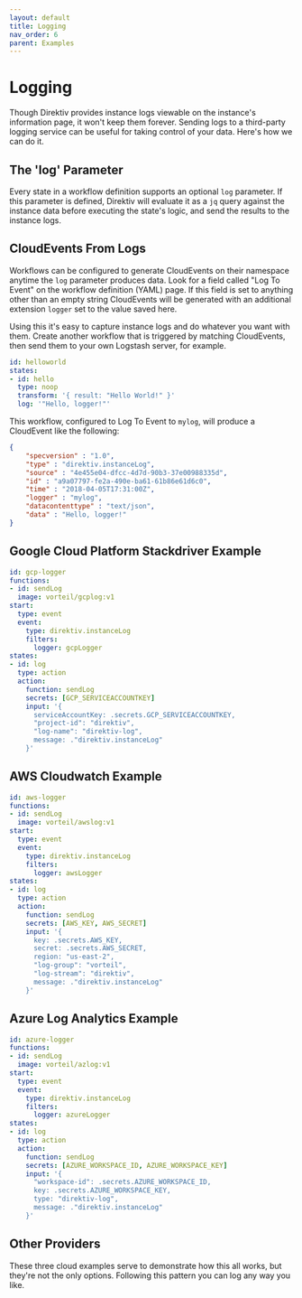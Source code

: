 ```yaml
---
layout: default
title: Logging
nav_order: 6
parent: Examples
---
```


# Logging 

Though Direktiv provides instance logs viewable on the instance's information page, it won't keep them forever. Sending logs to a third-party logging service can be useful for taking control of your data. Here's how we can do it.

## The 'log' Parameter

Every state in a workflow definition supports an optional `log` parameter. If this parameter is defined, Direktiv will evaluate it as a `jq` query against the instance data before executing the state's logic, and send the results to the instance logs. 

## CloudEvents From Logs

Workflows can be configured to generate CloudEvents on their namespace anytime the `log` parameter produces data. Look for a field called "Log To Event" on the workflow definition (YAML) page. If this field is set to anything other than an empty string CloudEvents will be generated with an additional extension `logger` set to the value saved here. 

Using this it's easy to capture instance logs and do whatever you want with them. Create another workflow that is triggered by matching CloudEvents, then send them to your own Logstash server, for example. 

```yaml
id: helloworld
states:
- id: hello
  type: noop
  transform: '{ result: "Hello World!" }'
  log: '"Hello, logger!"'
```

This workflow, configured to Log To Event to `mylog`, will produce a CloudEvent like the following:

```json
{
    "specversion" : "1.0",
    "type" : "direktiv.instanceLog",
    "source" : "4e455e04-dfcc-4d7d-90b3-37e00988335d",
    "id" : "a9a07797-fe2a-490e-ba61-61b86e61d6c0",
    "time" : "2018-04-05T17:31:00Z",
    "logger" : "mylog",
    "datacontenttype" : "text/json",
    "data" : "Hello, logger!"
}
```

## Google Cloud Platform Stackdriver Example

```yaml
id: gcp-logger
functions:
- id: sendLog
  image: vorteil/gcplog:v1
start:
  type: event 
  event:
    type: direktiv.instanceLog
    filters:
      logger: gcpLogger
states:
- id: log
  type: action 
  action:
    function: sendLog
    secrets: [GCP_SERVICEACCOUNTKEY]
    input: '{
      serviceAccountKey: .secrets.GCP_SERVICEACCOUNTKEY,
      "project-id": "direktiv",
      "log-name": "direktiv-log",
      message: ."direktiv.instanceLog"
    }'
```

## AWS Cloudwatch Example

```yaml
id: aws-logger
functions:
- id: sendLog
  image: vorteil/awslog:v1
start:
  type: event 
  event:
    type: direktiv.instanceLog
    filters:
      logger: awsLogger
states:
- id: log
  type: action 
  action:
    function: sendLog
    secrets: [AWS_KEY, AWS_SECRET]
    input: '{
      key: .secrets.AWS_KEY,
      secret: .secrets.AWS_SECRET,
      region: "us-east-2",
      "log-group": "vorteil",
      "log-stream": "direktiv",
      message: ."direktiv.instanceLog"
    }'
```

## Azure Log Analytics Example

```yaml
id: azure-logger
functions:
- id: sendLog
  image: vorteil/azlog:v1
start:
  type: event 
  event:
    type: direktiv.instanceLog
    filters:
      logger: azureLogger
states:
- id: log
  type: action 
  action:
    function: sendLog
    secrets: [AZURE_WORKSPACE_ID, AZURE_WORKSPACE_KEY]
    input: '{
      "workspace-id": .secrets.AZURE_WORKSPACE_ID,
      key: .secrets.AZURE_WORKSPACE_KEY,
      type: "direktiv-log",
      message: ."direktiv.instanceLog"
    }'
```

## Other Providers

These three cloud examples serve to demonstrate how this all works, but they're not the only options. Following this pattern you can log any way you like.
